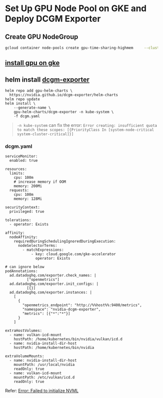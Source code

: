 # Set Up GPU Node Pool on GKE and Deploy DCGM Exporter

## Create GPU NodeGroup

```bash
gcloud container node-pools create gpu-time-sharing-highmem     --cluster=your_cluster_name     --machine-type=n1-highmem-4     --region=us-west1     --node-locations "us-west1-a"     --accelerator=type=nvidia-tesla-t4,count=1,gpu-sharing-strategy=time-sharing,max-shared-clients-per-gpu=8
```

## [install gpu on gke](https://cloud.google.com/kubernetes-engine/docs/how-to/gpus?hl=zh-cn#installing_drivers)

## helm install [dcgm-exporter](https://github.com/NVIDIA/dcgm-exporter)


```
helm repo add gpu-helm-charts \
  https://nvidia.github.io/dcgm-exporter/helm-charts
helm repo update
helm install \
    --generate-name \
    gpu-helm-charts/dcgm-exporter -n kube-system \
    -f dcgm.yaml
```

>  `-n kube-system` can fix the error: `Error creating: insufficient quota to match these scopes: [{PriorityClass In [system-node-critical system-cluster-critical]}]`

### dcgm.yaml
```
serviceMonitor:
  enabled: true

resources:
  limits:
    cpu: 100m
    # increase memory if OOM
    memory: 200Mi
  requests:
    cpu: 100m
    memory: 128Mi

securityContext:
  privileged: true

tolerations:
  - operator: Exists

affinity:
  nodeAffinity:
    requiredDuringSchedulingIgnoredDuringExecution:
      nodeSelectorTerms:
        - matchExpressions:
            - key: cloud.google.com/gke-accelerator
              operator: Exists

# can ignore below
podAnnotations:
  ad.datadoghq.com/exporter.check_names: |
          ["openmetrics"]
  ad.datadoghq.com/exporter.init_configs: |
          [{}]
  ad.datadoghq.com/exporter.instances: |
    [
      {
        "openmetrics_endpoint": "http://%%host%%:9400/metrics",
        "namespace": "nvidia-dcgm-exporter",
        "metrics": [{"*":"*"}]
      }
    ]

extraHostVolumes:
  - name: vulkan-icd-mount
    hostPath: /home/kubernetes/bin/nvidia/vulkan/icd.d
  - name: nvidia-install-dir-host
    hostPath: /home/kubernetes/bin/nvidia

extraVolumeMounts:
  - name: nvidia-install-dir-host
    mountPath: /usr/local/nvidia
    readOnly: true
  - name: vulkan-icd-mount
    mountPath: /etc/vulkan/icd.d
    readOnly: true
```

Refer: 
[Error: Failed to initialize NVML](https://github.com/NVIDIA/dcgm-exporter/issues/59)